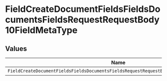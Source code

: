 # FieldCreateDocumentFieldsFieldsDocumentsFieldsRequestRequestBody10FieldMetaType


## Values

| Name                                                                                      | Value                                                                                     |
| ----------------------------------------------------------------------------------------- | ----------------------------------------------------------------------------------------- |
| `FieldCreateDocumentFieldsFieldsDocumentsFieldsRequestRequestBody10FieldMetaTypeCheckbox` | checkbox                                                                                  |